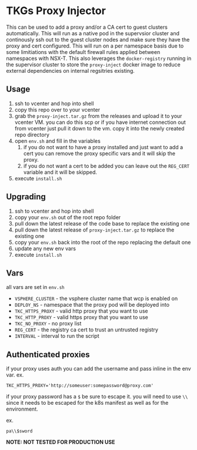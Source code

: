 # TKGs Proxy Injector

This can be used to add a proxy and/or a CA cert to guest clusters automatically. This will run as a native pod in the supervsior cluster and continously ssh out to the guest cluster nodes and make sure they have the proxy and cert configured. This will run on a per namespace basis due to some limitiations with the default firewall rules applied between namespaces with NSX-T. This also leverages the `docker-registry` running in the supervisor cluster to store the `proxy-inject` docker image to reduce external dependencies on internal regsitries existing.


## Usage

1. ssh to vcenter and hop into shell
2. copy this repo over to your vcenter 
3. grab the `proxy-inject.tar.gz` from the releases and upload it to your vcenter VM. you can do this scp or if you have internet connection out from vcenter just pull it down to the vm. copy it into the newly created repo directory
4. open `env.sh` and fill in the variables
   1. if you do not want to have a proxy installed and just want to add a cert you can remove the proxy specific vars and it will skip the proxy.
   2. if you do not want a cert to be added you can leave out the `REG_CERT` variable and it will be skipped.
5. execute `install.sh`

## Upgrading

1. ssh to vcenter and hop into shell
2. copy your `env.sh` out of the root repo folder
3. pull down the latest release of the code base to replace the existing one
4. pull down the latest release of `proxy-inject.tar.gz` to replace the existing one
5. copy your `env.sh` back into the root of the repo replacing the default one
6. update any new env vars
7. execute `install.sh`

## Vars

all vars are set in `env.sh`

* `VSPHERE_CLUSTER` -  the vsphere cluster name that wcp is enabled on
* `DEPLOY_NS` - namespace that the proxy pod will be deployed into
* `TKC_HTTPS_PROXY` - valid http proxy that you want to use
* `TKC_HTTP_PROXY` - valid https proxy that you want to use
* `TKC_NO_PROXY` -  no proxy list
* `REG_CERT` -  the registry ca cert to trust an untrusted registry
* `INTERVAL` - interval to run the script


## Authenticated proxies

if your proxy uses auth you can add the username and pass inline in the env var.
ex.

`TKC_HTTPS_PROXY='http://someuser:somepassword@proxy.com'`

if your proxy password has a `$` be sure to escape it. you will need to use `\\` since it needs to be escaped for the k8s manifest as well as for the environment.

ex.
 
`pa\\$sword`

**NOTE: NOT TESTED FOR PRODUCTION USE**